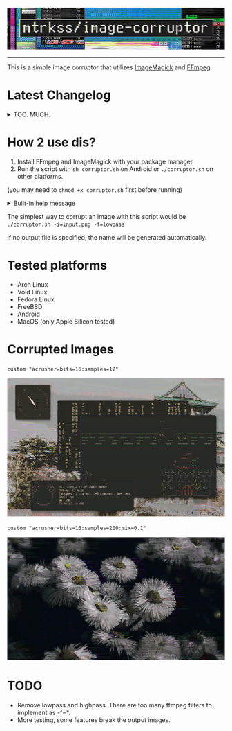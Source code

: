<p align=center>
    <img src="images/repotitle.png">
</p>

-----------

This is a simple image corruptor that utilizes [ImageMagick](https://imagemagick.org/) and [FFmpeg](https://ffmpeg.org/).

# Latest Changelog
<details>
	<summary>TOO. MUCH.</summary>

- Merged video-corruptor features
- Added adjustable image bitdepth
- Added adjustable ffmpeg corruption arate
- Added optional alpha channel
- Added a second image restoration technique used with --limit
- Added another input file
- Added complex filters
- Added lavfi filters
- Better debug message
- Added complete Android (termux) support
- 
- Now using a separate directory in /tmp for temporary files
</details>

# How 2 use dis?

1. Install FFmpeg and ImageMagick with your package manager
2. Run the script with `sh corruptor.sh` on Android or `./corruptor.sh` on other platforms.

(you may need to `chmod +x corruptor.sh` first before running)

<details>
	<summary>Built-in help message</summary>

```
Files:
 -i=<input>
 -o=<output>
 -au=<complex audio input>
 
Corruption:
 -f=<filter>
 -s=<filter args>
 -d=<intermediate image bit depth>
 -a=<intermediate audio format>
 -r=<intermediate audio frequency>

Other:
 --help		Show this help message
 --license	Self-explanatory
 --debug	Debug info, don't delete temp files
 --lavfi	Presume lavfi -au format
 --alpha	Enable image alpha channel
 --limit	Limit the amount of processed raw output bytes (helps with conversion errors)

Examples:
$ ./corruptor.sh -i=input.png -o=output.png -f=lowpass -s=7000
$ ./corruptor.sh -i=input.png -o=output.png -f=custom -s="acrusher=bits=16:samples=64:mix=0.2,lowpass=f=7000,volume=-2dB"
```
</details>

The simplest way to corrupt an image with this script would be `./corruptor.sh -i=input.png -f=lowpass`

If no output file is specified, the name will be generated automatically.

# Tested platforms
- Arch Linux
- Void Linux
- Fedora Linux
- FreeBSD
- Android
- MacOS (only Apple Silicon tested)

# Corrupted Images
`custom "acrusher=bits=16:samples=12"`
<p>
    <img src="images/i1.png">
</p>

`custom "acrusher=bits=16:samples=200:mix=0.1"`
<p>
    <img src="images/i2.png">
</p>

# TODO
- Remove lowpass and highpass. There are too many ffmpeg filters to implement as -f=*.
- More testing, some features break the output images.
